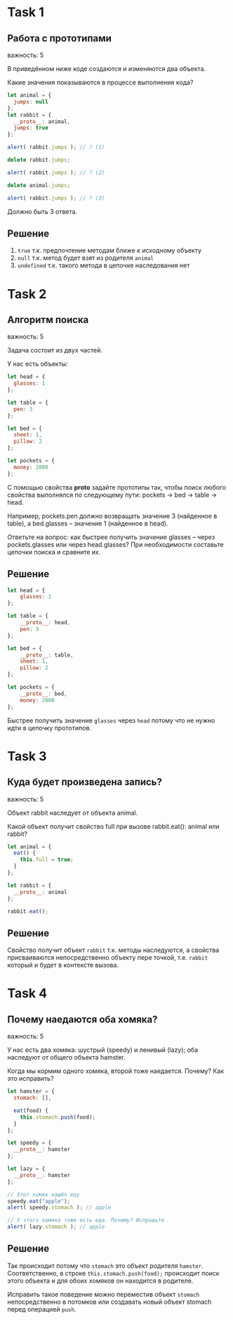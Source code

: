 # Task 1
## Работа с прототипами
важность: 5

В приведённом ниже коде создаются и изменяются два объекта.

Какие значения показываются в процессе выполнения кода?
```js
let animal = {
  jumps: null
};
let rabbit = {
  __proto__: animal,
  jumps: true
};

alert( rabbit.jumps ); // ? (1)

delete rabbit.jumps;

alert( rabbit.jumps ); // ? (2)

delete animal.jumps;

alert( rabbit.jumps ); // ? (3)
```
Должно быть 3 ответа.

## Решение
1. `true` т.к. предпочтение методам ближе к исходному объекту
2. `null` т.к. метод будет взят из родителя `animal`
3. `undefined` т.к. такого метода в цепочке наследования нет

# Task 2
## Алгоритм поиска
важность: 5

Задача состоит из двух частей.

У нас есть объекты:
```js
let head = {
  glasses: 1
};

let table = {
  pen: 3
};

let bed = {
  sheet: 1,
  pillow: 2
};

let pockets = {
  money: 2000
};
```
С помощью свойства __proto__ задайте прототипы так, чтобы поиск любого свойства выполнялся по следующему пути: pockets → bed → table → head. 

Например, pockets.pen должно возвращать значение 3 (найденное в table), а bed.glasses – значение 1 (найденное в head).

Ответьте на вопрос: как быстрее получить значение glasses – через pockets.glasses или через head.glasses? При необходимости составьте цепочки поиска и сравните их.

## Решение
```js
let head = {
    glasses: 1
};

let table = {
    __proto__: head,
    pen: 3
};

let bed = {
    __proto__: table,
    sheet: 1,
    pillow: 2
};

let pockets = {
    __proto__: bed,
    money: 2000
};
```

Быстрее получить значение `glasses` через `head` потому что не нужно идти в цепочку прототипов.

# Task 3
## Куда будет произведена запись?
важность: 5

Объект rabbit наследует от объекта animal.

Какой объект получит свойство full при вызове rabbit.eat(): animal или rabbit?
```js
let animal = {
  eat() {
    this.full = true;
  }
};

let rabbit = {
  __proto__: animal
};

rabbit.eat();
```

## Решение
Свойство получит объект `rabbit` т.к. методы наследуются, а свойства присваиваются непосредственно объекту пере точкой, т.е. `rabbit` который и будет в контексте вызова.

# Task 4
## Почему наедаются оба хомяка?
важность: 5

У нас есть два хомяка: шустрый (speedy) и ленивый (lazy); оба наследуют от общего объекта hamster.

Когда мы кормим одного хомяка, второй тоже наедается. Почему? Как это исправить?
```js
let hamster = {
  stomach: [],

  eat(food) {
    this.stomach.push(food);
  }
};

let speedy = {
  __proto__: hamster
};

let lazy = {
  __proto__: hamster
};

// Этот хомяк нашёл еду
speedy.eat("apple");
alert( speedy.stomach ); // apple

// У этого хомяка тоже есть еда. Почему? Исправьте
alert( lazy.stomach ); // apple
```

## Решение
Так происходит потому что `stomach` это объект родителя `hamster`. Соответственно, в строке `this.stomach.push(food);` происходит поиск этого объекта и для обоих хомяков он находится в родителе.

Исправить такое поведение можно переместив объект `stomach` непосредственно в потомков или создавать новый объект stomach перед операцией `push`.